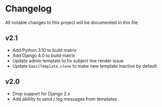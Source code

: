 # Changelog

All notable changes to this project will be documented in this file.

## v2.1

* Add Python 3.10 to build matrix
* Add Django 4.0 to build matrix
* Update admin template to fix subject line render issue
* Update `EmailTemplate.clone` to make new template inactive by default

## v2.0

* Drop support for Django 2.x
* Add abililty to send / log messages from templates
